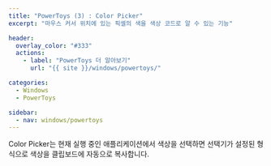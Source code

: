 ```yaml
---
title: "PowerToys (3) : Color Picker"
excerpt: "마우스 커서 위치에 있는 픽셀의 색을 색상 코드로 알 수 있는 기능"

header:
  overlay_color: "#333"
  actions:
    - label: "PowerToys 더 알아보기"
      url: "{{ site }}/windows/powertoys/"

categories:
  - Windows
  - PowerToys

sidebar:
  - nav: windows/powertoys
---
```


Color Picker는 현재 실행 중인 애플리케이션에서 색상을 선택하면 선택기가 설정된 형식으로 색상을 클립보드에 자동으로 복사합니다.
